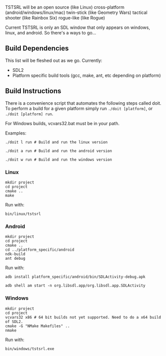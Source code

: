 TSTSRL will be an open source (like Linux) cross-platform (android/windows/linux/mac) twin-stick (like Geometry Wars) tactical shooter (like Rainbox Six) rogue-like (like Rogue)

Current TSTSRL is only an SDL window that only appears on windows, linux, and android. So there's a ways to go...

## Build Dependencies ##
This list will be fleshed out as we go. Currently:
* SDL2
* Platform specific build tools (gcc, make, ant, etc depending on platform)

## Build Instructions ##

There is a convenience script that automates the following steps called doit. To perform a build for a given platform simply run `./doit [platform]`, or `./doit [platform] run`.

For Windows builds, vcvars32.bat must be in your path.

Examples:

    ./doit l run # Build and run the linux version

    ./doit a run # Build and run the android version

    ./doit w run # Build and run the windows version

### Linux ###
    mkdir project
    cd project
    cmake ..
    make

Run with:

    bin/linux/tstsrl

### Android ###
    mkdir project
    cd project
    cmake ..
    cd ../platform_specific/android
    ndk-build
    ant debug

Run with:

    adb install platform_specific/android/bin/SDLActivity-debug.apk

    adb shell am start -n org.libsdl.app/org.libsdl.app.SDLActivity

### Windows ###
	mkdir project
	cd project
	vcvars32 x86 # 64 bit builds not yet supported. Need to do a x64 build of SDL2.
	cmake -G "NMake Makefiles" ..
	nmake
	
Run with:

	bin/windows/tstsrl.exe
	
